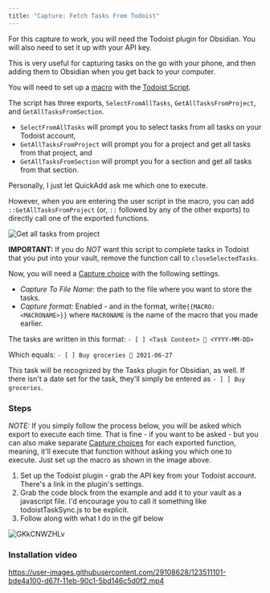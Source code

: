 ```yaml
---
title: "Capture: Fetch Tasks From Todoist"
---
```


For this capture to work, you will need the Todoist plugin for Obsidian.
You will also need to set it up with your API key.

This is very useful for capturing tasks on the go with your phone, and then adding them to Obsidian when you get back to your computer.

You will need to set up a [macro](../Choices/MacroChoice.md) with the <a href="/scripts/TodoistScript.js" download>Todoist Script</a>.

The script has three exports, `SelectFromAllTasks`, `GetAllTasksFromProject`, and `GetAllTasksFromSection`.

-   `SelectFromAllTasks` will prompt you to select tasks from all tasks on your Todoist account,
-   `GetAllTasksFromProject` will prompt you for a project and get all tasks from that project, and
-   `GetAllTasksFromSection` will prompt you for a section and get all tasks from that section.

Personally, I just let QuickAdd ask me which one to execute.

However, when you are entering the user script in the macro, you can add `::GetAllTasksFromProject` (or, `::` followed by any of the other exports) to directly call one of the exported functions.

![Get all tasks from project](../Images/Todoist-GetAllTasksFromProject.png)

**IMPORTANT:** If you do _NOT_ want this script to complete tasks in Todoist that you put into your vault, remove the function call to `closeSelectedTasks`.

Now, you will need a [Capture choice](../Choices/CaptureChoice.md) with the following settings.

-   _Capture To File Name:_ the path to the file where you want to store the tasks.
-   _Capture format:_ Enabled - and in the format, write`{{MACRO:<MACRONAME>}}` where `MACRONAME` is the name of the macro that you made earlier.

The tasks are written in this format:
`- [ ] <Task Content> 📆 <YYYY-MM-DD>`

Which equals: `- [ ] Buy groceries 📆 2021-06-27`

This task will be recognized by the Tasks plugin for Obsidian, as well.
If there isn't a date set for the task, they'll simply be entered as `- [ ] Buy groceries`.

### Steps

_NOTE:_ If you simply follow the process below, you will be asked which export to execute each time.
That is fine - if you want to be asked - but you can also make separate [Capture choices](../Choices/CaptureChoice.md) for each exported function, meaning, it'll execute that function without asking you which one to execute.
Just set up the macro as shown in the image above.

1. Set up the Todoist plugin - grab the API key from your Todoist account. There's a link in the plugin's settings.
2. Grab the code block from the example and add it to your vault as a javascript file. I'd encourage you to call it something like todoistTaskSync.js to be explicit.
3. Follow along with what I do in the gif below

![GKkCNWZHLv](https://user-images.githubusercontent.com/29108628/123500983-26ad2880-d642-11eb-9e45-b537271312d1.gif)

### Installation video

https://user-images.githubusercontent.com/29108628/123511101-bde4a100-d67f-11eb-90c1-5bd146c5d0f2.mp4
